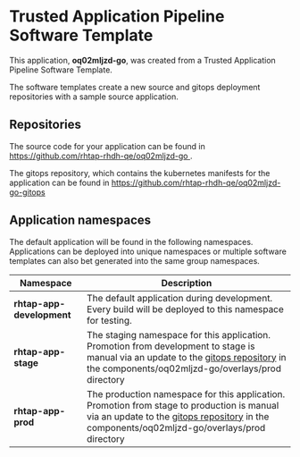 # Trusted Application Pipeline Software Template

This application, **oq02mljzd-go**, was created from a Trusted Application Pipeline Software Template.

The software templates create a new source and gitops deployment repositories with a sample source application. 

## Repositories

The source code for your application can be found in [https://github.com/rhtap-rhdh-qe/oq02mljzd-go ](https://github.com/rhtap-rhdh-qe/oq02mljzd-go ).
 
The gitops repository, which contains the kubernetes manifests for the application can be found in 
[https://github.com/rhtap-rhdh-qe/oq02mljzd-go-gitops ](https://github.com/rhtap-rhdh-qe/oq02mljzd-go-gitops ) 

## Application namespaces 

The default application will be found in the following namespaces. Applications can be deployed into unique namespaces or multiple software templates can also bet generated into the same group namespaces.  

|  Namespace   |  Description   |  
| -------- | -------- |   
| **rhtap-app-development** | The default application during development. Every build will be deployed to this namespace for testing. | 
| **rhtap-app-stage** | The staging namespace for this application. Promotion from development to stage is manual via an update to the [gitops repository](https://github.com/rhtap-rhdh-qe/oq02mljzd-go-gitops ) in the components/oq02mljzd-go/overlays/prod directory |  
| **rhtap-app-prod** | The production namespace for this application. Promotion from stage to production is manual via an update to the [gitops repository](https://github.com/rhtap-rhdh-qe/oq02mljzd-go-gitops ) in the components/oq02mljzd-go/overlays/prod directory | 